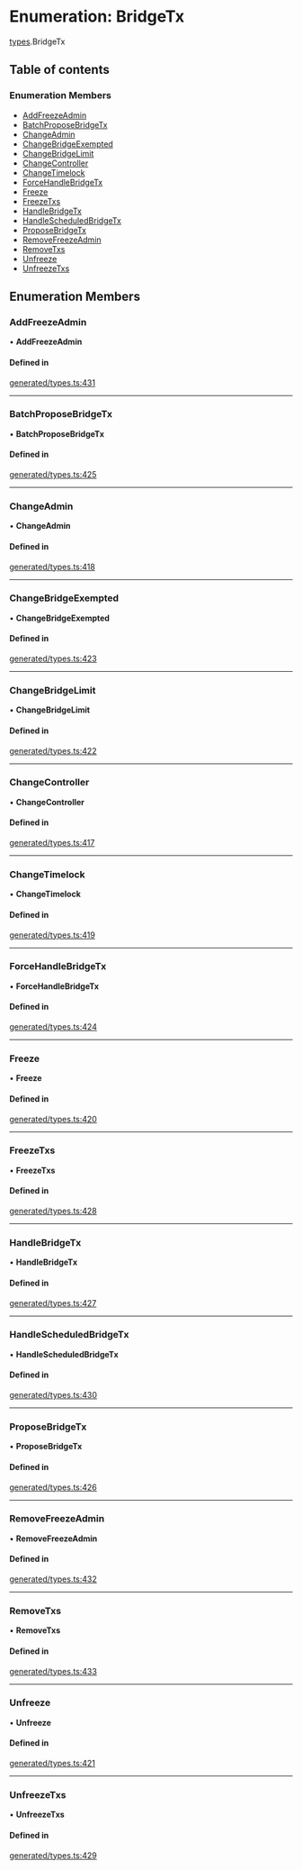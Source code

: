 # Enumeration: BridgeTx

[types](../wiki/types).BridgeTx

## Table of contents

### Enumeration Members

- [AddFreezeAdmin](../wiki/types.BridgeTx#addfreezeadmin)
- [BatchProposeBridgeTx](../wiki/types.BridgeTx#batchproposebridgetx)
- [ChangeAdmin](../wiki/types.BridgeTx#changeadmin)
- [ChangeBridgeExempted](../wiki/types.BridgeTx#changebridgeexempted)
- [ChangeBridgeLimit](../wiki/types.BridgeTx#changebridgelimit)
- [ChangeController](../wiki/types.BridgeTx#changecontroller)
- [ChangeTimelock](../wiki/types.BridgeTx#changetimelock)
- [ForceHandleBridgeTx](../wiki/types.BridgeTx#forcehandlebridgetx)
- [Freeze](../wiki/types.BridgeTx#freeze)
- [FreezeTxs](../wiki/types.BridgeTx#freezetxs)
- [HandleBridgeTx](../wiki/types.BridgeTx#handlebridgetx)
- [HandleScheduledBridgeTx](../wiki/types.BridgeTx#handlescheduledbridgetx)
- [ProposeBridgeTx](../wiki/types.BridgeTx#proposebridgetx)
- [RemoveFreezeAdmin](../wiki/types.BridgeTx#removefreezeadmin)
- [RemoveTxs](../wiki/types.BridgeTx#removetxs)
- [Unfreeze](../wiki/types.BridgeTx#unfreeze)
- [UnfreezeTxs](../wiki/types.BridgeTx#unfreezetxs)

## Enumeration Members

### AddFreezeAdmin

• **AddFreezeAdmin**

#### Defined in

[generated/types.ts:431](https://github.com/PolymathNetwork/polymesh-sdk/blob/c6fe1be3/src/generated/types.ts#L431)

___

### BatchProposeBridgeTx

• **BatchProposeBridgeTx**

#### Defined in

[generated/types.ts:425](https://github.com/PolymathNetwork/polymesh-sdk/blob/c6fe1be3/src/generated/types.ts#L425)

___

### ChangeAdmin

• **ChangeAdmin**

#### Defined in

[generated/types.ts:418](https://github.com/PolymathNetwork/polymesh-sdk/blob/c6fe1be3/src/generated/types.ts#L418)

___

### ChangeBridgeExempted

• **ChangeBridgeExempted**

#### Defined in

[generated/types.ts:423](https://github.com/PolymathNetwork/polymesh-sdk/blob/c6fe1be3/src/generated/types.ts#L423)

___

### ChangeBridgeLimit

• **ChangeBridgeLimit**

#### Defined in

[generated/types.ts:422](https://github.com/PolymathNetwork/polymesh-sdk/blob/c6fe1be3/src/generated/types.ts#L422)

___

### ChangeController

• **ChangeController**

#### Defined in

[generated/types.ts:417](https://github.com/PolymathNetwork/polymesh-sdk/blob/c6fe1be3/src/generated/types.ts#L417)

___

### ChangeTimelock

• **ChangeTimelock**

#### Defined in

[generated/types.ts:419](https://github.com/PolymathNetwork/polymesh-sdk/blob/c6fe1be3/src/generated/types.ts#L419)

___

### ForceHandleBridgeTx

• **ForceHandleBridgeTx**

#### Defined in

[generated/types.ts:424](https://github.com/PolymathNetwork/polymesh-sdk/blob/c6fe1be3/src/generated/types.ts#L424)

___

### Freeze

• **Freeze**

#### Defined in

[generated/types.ts:420](https://github.com/PolymathNetwork/polymesh-sdk/blob/c6fe1be3/src/generated/types.ts#L420)

___

### FreezeTxs

• **FreezeTxs**

#### Defined in

[generated/types.ts:428](https://github.com/PolymathNetwork/polymesh-sdk/blob/c6fe1be3/src/generated/types.ts#L428)

___

### HandleBridgeTx

• **HandleBridgeTx**

#### Defined in

[generated/types.ts:427](https://github.com/PolymathNetwork/polymesh-sdk/blob/c6fe1be3/src/generated/types.ts#L427)

___

### HandleScheduledBridgeTx

• **HandleScheduledBridgeTx**

#### Defined in

[generated/types.ts:430](https://github.com/PolymathNetwork/polymesh-sdk/blob/c6fe1be3/src/generated/types.ts#L430)

___

### ProposeBridgeTx

• **ProposeBridgeTx**

#### Defined in

[generated/types.ts:426](https://github.com/PolymathNetwork/polymesh-sdk/blob/c6fe1be3/src/generated/types.ts#L426)

___

### RemoveFreezeAdmin

• **RemoveFreezeAdmin**

#### Defined in

[generated/types.ts:432](https://github.com/PolymathNetwork/polymesh-sdk/blob/c6fe1be3/src/generated/types.ts#L432)

___

### RemoveTxs

• **RemoveTxs**

#### Defined in

[generated/types.ts:433](https://github.com/PolymathNetwork/polymesh-sdk/blob/c6fe1be3/src/generated/types.ts#L433)

___

### Unfreeze

• **Unfreeze**

#### Defined in

[generated/types.ts:421](https://github.com/PolymathNetwork/polymesh-sdk/blob/c6fe1be3/src/generated/types.ts#L421)

___

### UnfreezeTxs

• **UnfreezeTxs**

#### Defined in

[generated/types.ts:429](https://github.com/PolymathNetwork/polymesh-sdk/blob/c6fe1be3/src/generated/types.ts#L429)
